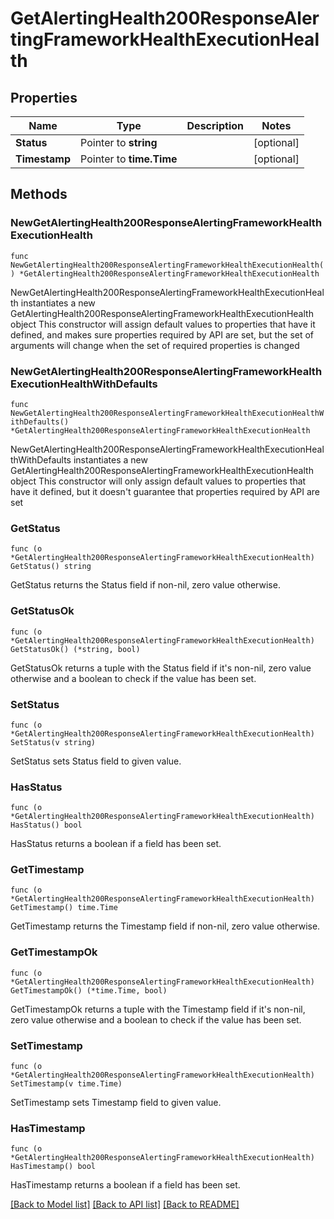 # GetAlertingHealth200ResponseAlertingFrameworkHealthExecutionHealth

## Properties

Name | Type | Description | Notes
------------ | ------------- | ------------- | -------------
**Status** | Pointer to **string** |  | [optional] 
**Timestamp** | Pointer to **time.Time** |  | [optional] 

## Methods

### NewGetAlertingHealth200ResponseAlertingFrameworkHealthExecutionHealth

`func NewGetAlertingHealth200ResponseAlertingFrameworkHealthExecutionHealth() *GetAlertingHealth200ResponseAlertingFrameworkHealthExecutionHealth`

NewGetAlertingHealth200ResponseAlertingFrameworkHealthExecutionHealth instantiates a new GetAlertingHealth200ResponseAlertingFrameworkHealthExecutionHealth object
This constructor will assign default values to properties that have it defined,
and makes sure properties required by API are set, but the set of arguments
will change when the set of required properties is changed

### NewGetAlertingHealth200ResponseAlertingFrameworkHealthExecutionHealthWithDefaults

`func NewGetAlertingHealth200ResponseAlertingFrameworkHealthExecutionHealthWithDefaults() *GetAlertingHealth200ResponseAlertingFrameworkHealthExecutionHealth`

NewGetAlertingHealth200ResponseAlertingFrameworkHealthExecutionHealthWithDefaults instantiates a new GetAlertingHealth200ResponseAlertingFrameworkHealthExecutionHealth object
This constructor will only assign default values to properties that have it defined,
but it doesn't guarantee that properties required by API are set

### GetStatus

`func (o *GetAlertingHealth200ResponseAlertingFrameworkHealthExecutionHealth) GetStatus() string`

GetStatus returns the Status field if non-nil, zero value otherwise.

### GetStatusOk

`func (o *GetAlertingHealth200ResponseAlertingFrameworkHealthExecutionHealth) GetStatusOk() (*string, bool)`

GetStatusOk returns a tuple with the Status field if it's non-nil, zero value otherwise
and a boolean to check if the value has been set.

### SetStatus

`func (o *GetAlertingHealth200ResponseAlertingFrameworkHealthExecutionHealth) SetStatus(v string)`

SetStatus sets Status field to given value.

### HasStatus

`func (o *GetAlertingHealth200ResponseAlertingFrameworkHealthExecutionHealth) HasStatus() bool`

HasStatus returns a boolean if a field has been set.

### GetTimestamp

`func (o *GetAlertingHealth200ResponseAlertingFrameworkHealthExecutionHealth) GetTimestamp() time.Time`

GetTimestamp returns the Timestamp field if non-nil, zero value otherwise.

### GetTimestampOk

`func (o *GetAlertingHealth200ResponseAlertingFrameworkHealthExecutionHealth) GetTimestampOk() (*time.Time, bool)`

GetTimestampOk returns a tuple with the Timestamp field if it's non-nil, zero value otherwise
and a boolean to check if the value has been set.

### SetTimestamp

`func (o *GetAlertingHealth200ResponseAlertingFrameworkHealthExecutionHealth) SetTimestamp(v time.Time)`

SetTimestamp sets Timestamp field to given value.

### HasTimestamp

`func (o *GetAlertingHealth200ResponseAlertingFrameworkHealthExecutionHealth) HasTimestamp() bool`

HasTimestamp returns a boolean if a field has been set.


[[Back to Model list]](../README.md#documentation-for-models) [[Back to API list]](../README.md#documentation-for-api-endpoints) [[Back to README]](../README.md)


